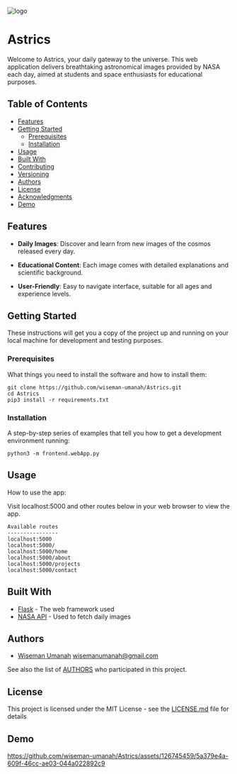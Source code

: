 ![logo](https://github.com/wiseman-umanah/Astrics/assets/126745459/4f1cd8f8-c8f2-42ac-8b3f-7604652b1b4f)

# Astrics

Welcome to Astrics, your daily gateway to the universe. This web application delivers breathtaking astronomical images provided by NASA each day, aimed at students and space enthusiasts for educational purposes.

## Table of Contents

- [Features](#features)
- [Getting Started](#getting-started)
  - [Prerequisites](#prerequisites)
  - [Installation](#installation)
- [Usage](#usage)
- [Built With](#built-with)
- [Contributing](#contributing)
- [Versioning](#versioning)
- [Authors](#authors)
- [License](#license)
- [Acknowledgments](#acknowledgments)
- [Demo](#demo)

## Features

- **Daily Images**: Discover and learn from new images of the cosmos released every day.

- **Educational Content**: Each image comes with detailed explanations and scientific background.

- **User-Friendly**: Easy to navigate interface, suitable for all ages and experience levels.

## Getting Started

These instructions will get you a copy of the project up and running on your local machine for development and testing purposes.

### Prerequisites

What things you need to install the software and how to install them:

```
git clone https://github.com/wiseman-umanah/Astrics.git
cd Astrics
pip3 install -r requirements.txt
```


### Installation

A step-by-step series of examples that tell you how to get a development environment running:

``python3 -m frontend.webApp.py``


## Usage

How to use the app:

Visit localhost:5000 and other routes below in your web browser to view the app.
```
Available routes
----------------
localhost:5000
localhost:5000/
localhost:5000/home
localhost:5000/about
localhost:5000/projects
localhost:5000/contact
```


## Built With

- [Flask](https://flask.palletsprojects.com/) - The web framework used
- [NASA API](https://api.nasa.gov/) - Used to fetch daily images


## Authors

- [Wiseman Umanah](https://github.com/wiseman-umanah) <wisemanumanah@gmail.com> 

See also the list of [AUTHORS](https://github.com/wiseman-umanah/Astrics/blob/master/AUTHORS) who participated in this project.

## License

This project is licensed under the MIT License - see the [LICENSE.md](LICENSE) file for details

## Demo

https://github.com/wiseman-umanah/Astrics/assets/126745459/5a379e4a-609f-46cc-ae03-044a022892c9



